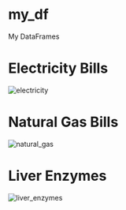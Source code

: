 # my_df
My DataFrames

# Electricity Bills
![electricity](https://github.com/user-attachments/assets/ac61db35-6c94-4b4c-a6bc-99094845b670)

# Natural Gas Bills
![natural_gas](https://github.com/user-attachments/assets/7078c7cb-ed26-425d-bf2e-220fc65f324c)

# Liver Enzymes
![liver_enzymes](https://github.com/user-attachments/assets/9f5ba7e5-fac0-4a6a-9bf5-c94c490489b5)

